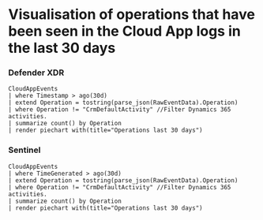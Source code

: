 # Visualisation of operations that have been seen in the Cloud App logs in the last 30 days

### Defender XDR

```
CloudAppEvents
| where Timestamp > ago(30d)
| extend Operation = tostring(parse_json(RawEventData).Operation)
| where Operation != "CrmDefaultActivity" //Filter Dynamics 365 activities.
| summarize count() by Operation
| render piechart with(title="Operations last 30 days")
```
### Sentinel
```
CloudAppEvents
| where TimeGenerated > ago(30d)
| extend Operation = tostring(parse_json(RawEventData).Operation)
| where Operation != "CrmDefaultActivity" //Filter Dynamics 365 activities.
| summarize count() by Operation
| render piechart with(title="Operations last 30 days")
```

